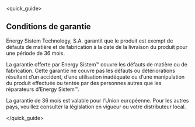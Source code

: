 <quick_guide>
## Conditions de garantie

Energy Sistem Technology, S.A. garantit que le produit est exempt de défauts de matière et de fabrication à la date de la livraison du produit pour une période de 36 mois.

La garantie offerte par Energy Sistem™ couvre les défauts de matière ou de fabrication. Cette garantie ne couvre pas les défauts ou détériorations résultant
d’un accident, d’une utilisation inadéquate ou d’une manipulation du produit effectuée ou tentée par des personnes autres que les réparateurs d’Energy Sistem™.

La garantie de 36 mois est valable pour l’Union européenne. Pour les autres pays, veuillez consulter la législation en vigueur ou votre distributeur local.

</quick_guide>
